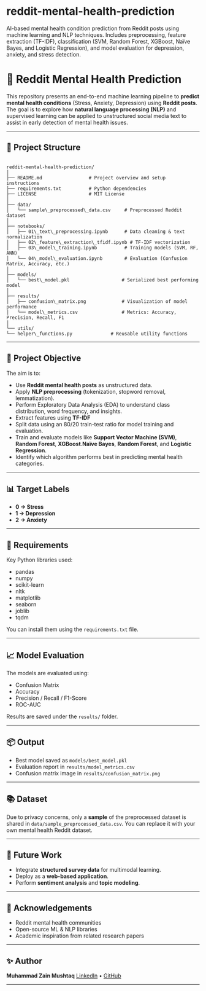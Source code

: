 # reddit-mental-health-prediction
AI-based mental health condition prediction from Reddit posts using machine learning and NLP techniques. Includes preprocessing, feature extraction (TF-IDF), classification (SVM, Random Forest,  XGBoost, Naïve Bayes, and  Logistic Regression), and model evaluation for depression, anxiety, and stress detection.


# 🧠 Reddit Mental Health Prediction

This repository presents an end-to-end machine learning pipeline to **predict mental health conditions** (Stress, Anxiety, Depression) using **Reddit posts**. The goal is to explore how **natural language processing (NLP)** and supervised learning can be applied to unstructured social media text to assist in early detection of mental health issues.

---

## 📁 Project Structure

```

reddit-mental-health-prediction/
│
├── README.md                 # Project overview and setup instructions
├── requirements.txt          # Python dependencies
├── LICENSE                   # MIT License
│
├── data/
│   └── sample\_preprocessed\_data.csv     # Preprocessed Reddit dataset
│
├── notebooks/
│   ├── 01\_text\_preprocessing.ipynb      # Data cleaning & text normalization
│   ├── 02\_feature\_extraction\_tfidf.ipynb # TF-IDF vectorization
│   ├── 03\_model\_training.ipynb          # Training models (SVM, RF, ANN)
│   └── 04\_model\_evaluation.ipynb        # Evaluation (Confusion Matrix, Accuracy, etc.)
│
├── models/
│   └── best\_model.pkl                   # Serialized best performing model
│
├── results/
│   ├── confusion\_matrix.png             # Visualization of model performance
│   └── model\_metrics.csv                # Metrics: Accuracy, Precision, Recall, F1
│
└── utils/
└── helper\_functions.py              # Reusable utility functions

````

---

## 🎯 Project Objective

The aim is to:
- Use **Reddit mental health posts** as unstructured data.
- Apply **NLP preprocessing** (tokenization, stopword removal, lemmatization).
- Perform Exploratory Data Analysis (EDA) to understand class distribution, word frequency, and insights.
- Extract features using **TF-IDF**
- Split data using an 80/20 train-test ratio for model training and evaluation.
- Train and evaluate models like **Support Vector Machine (SVM)**, **Random Forest**, **XGBoost**.**Naïve Bayes**, **Random Forest**, and **Logistic Regression**.
- Identify which algorithm performs best in predicting mental health categories.

---

## 📊 Target Labels

- **0 → Stress**
- **1 → Depression**
- **2 → Anxiety**

---


## 📌 Requirements

Key Python libraries used:

* pandas
* numpy
* scikit-learn
* nltk
* matplotlib
* seaborn
* joblib
* tqdm

You can install them using the `requirements.txt` file.

---

## 📈 Model Evaluation

The models are evaluated using:

* Confusion Matrix
* Accuracy
* Precision / Recall / F1-Score
* ROC-AUC

Results are saved under the `results/` folder.

---

## 📦 Output

* Best model saved as `models/best_model.pkl`
* Evaluation report in `results/model_metrics.csv`
* Confusion matrix image in `results/confusion_matrix.png`

---

## 📚 Dataset

Due to privacy concerns, only a **sample** of the preprocessed dataset is shared in `data/sample_preprocessed_data.csv`. You can replace it with your own mental health Reddit dataset.

---

## 🚀 Future Work

* Integrate **structured survey data** for multimodal learning.
* Deploy as a **web-based application**.
* Perform **sentiment analysis** and **topic modeling**.

---

## 🙌 Acknowledgements

* Reddit mental health communities
* Open-source ML & NLP libraries
* Academic inspiration from related research papers

---

## ✨ Author

**Muhammad Zain Mushtaq**
[LinkedIn](https://linkedin.com/in/your-link) • [GitHub](https://github.com/your-username)

---

